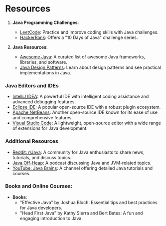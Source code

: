 # Resources


1. **Java Programming Challenges**:
   - [LeetCode](https://leetcode.com/problemset/all/): Practice and improve coding skills with Java challenges.
   - [HackerRank](https://www.hackerrank.com/domains/tutorials/10-days-of-java): Offers a "10 Days of Java" challenge series.

2. **Java Resources**:
   - [Awesome Java](https://github.com/akullpp/awesome-java): A curated list of awesome Java frameworks, libraries, and software.
   - [Java Design Patterns](https://java-design-patterns.com/): Learn about design patterns and see practical implementations in Java.

### Java Editors and IDEs

   - [IntelliJ IDEA](https://www.jetbrains.com/idea/): A powerful IDE with intelligent coding assistance and advanced debugging features.
   - [Eclipse IDE](https://www.eclipse.org/ide/): A popular open-source IDE with a robust plugin ecosystem.
   - [Apache NetBeans](https://netbeans.apache.org/): Another open-source IDE known for its ease of use and comprehensive features.
   - [Visual Studio Code](https://code.visualstudio.com/): A lightweight, open-source editor with a wide range of extensions for Java development.

### Additional Resources

   - [Reddit: r/Java](https://www.reddit.com/r/java/): A community for Java enthusiasts to share news, tutorials, and discuss topics.
   - [Java Off-Heap](https://javaoffheap.com/): A podcast discussing Java and JVM-related topics.
   - [YouTube: Java Brains](https://www.youtube.com/user/koushks): A channel offering detailed Java tutorials and courses.

### **Books and Online Courses**:
   - **Books**:
     - "Effective Java" by Joshua Bloch: Essential tips and best practices for Java developers.
     - "Head First Java" by Kathy Sierra and Bert Bates: A fun and engaging introduction to Java.




